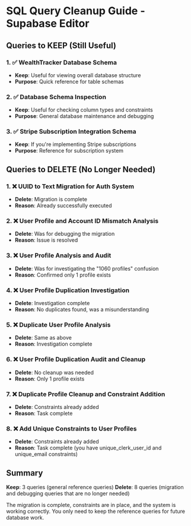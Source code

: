 # SQL Query Cleanup Guide - Supabase Editor

## Queries to KEEP (Still Useful)

### 1. ✅ **WealthTracker Database Schema**
- **Keep**: Useful for viewing overall database structure
- **Purpose**: Quick reference for table schemas

### 2. ✅ **Database Schema Inspection**  
- **Keep**: Useful for checking column types and constraints
- **Purpose**: General database maintenance and debugging

### 3. ✅ **Stripe Subscription Integration Schema**
- **Keep**: If you're implementing Stripe subscriptions
- **Purpose**: Reference for subscription system

## Queries to DELETE (No Longer Needed)

### 1. ❌ **UUID to Text Migration for Auth System**
- **Delete**: Migration is complete
- **Reason**: Already successfully executed

### 2. ❌ **User Profile and Account ID Mismatch Analysis**
- **Delete**: Was for debugging the migration
- **Reason**: Issue is resolved

### 3. ❌ **User Profile Analysis and Audit**
- **Delete**: Was for investigating the "1060 profiles" confusion
- **Reason**: Confirmed only 1 profile exists

### 4. ❌ **User Profile Duplication Investigation**
- **Delete**: Investigation complete
- **Reason**: No duplicates found, was a misunderstanding

### 5. ❌ **Duplicate User Profile Analysis**
- **Delete**: Same as above
- **Reason**: Investigation complete

### 6. ❌ **User Profile Duplication Audit and Cleanup**
- **Delete**: No cleanup was needed
- **Reason**: Only 1 profile exists

### 7. ❌ **Duplicate Profile Cleanup and Constraint Addition**
- **Delete**: Constraints already added
- **Reason**: Task complete

### 8. ❌ **Add Unique Constraints to User Profiles**
- **Delete**: Constraints already added
- **Reason**: Task complete (you have unique_clerk_user_id and unique_email constraints)

## Summary

**Keep**: 3 queries (general reference queries)
**Delete**: 8 queries (migration and debugging queries that are no longer needed)

The migration is complete, constraints are in place, and the system is working correctly. You only need to keep the reference queries for future database work.